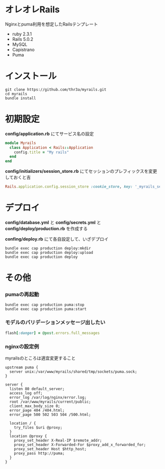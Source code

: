# オレオレRails

Nginxとpuma利用を想定したRailsテンプレート

- ruby 2.3.1
- Rails 5.0.2
- MySQL
- Capistrano
- Puma

# インストール

```
git clone https://github.com/thr3a/myrails.git
cd myrails
bundle install
```

# 初期設定

**config/application.rb** にてサービス名の設定

```ruby
module Myrails
  class Application < Rails::Application
    config.title = "My rails"
  end
end
```

**config/initializers/session_store.rb** にてセッションのプレフィックスを変更しておくと吉

```ruby
Rails.application.config.session_store :cookie_store, key: '_myrails_session'
```

# デプロイ

**config/database.yml** と **config/secrets.yml** と **config/deploy/production.rb** を作成する

**confing/deploy.rb** にて各自設定して、いざデプロイ

```
bundle exec cap production deploy:mkdir
bundle exec cap production deploy:upload
bundle exec cap production deploy
```

# その他

### pumaの再起動

```
bundle exec cap production puma:stop
bundle exec cap production puma:start
```

### モデルのバリデーションメッセージ出したい

```ruby
flash[:danger] = @post.errors.full_messages
```

### nginxの設定例

myrailsのところは適宜変更すること

```
upstream puma {
  server unix:/var/www/myrails/shared/tmp/sockets/puma.sock;
}

server {
  listen 80 default_server;
  access_log off;
  error_log /var/log/nginx/error.log;
  root /var/www/myrails/current/public;
  client_max_body_size 0;
  error_page 404 /404.html;
  error_page 500 502 503 504 /500.html;

  location / {
    try_files $uri @proxy;
  }
  location @proxy {
    proxy_set_header X-Real-IP $remote_addr;
    proxy_set_header X-Forwarded-For $proxy_add_x_forwarded_for;
    proxy_set_header Host $http_host;
    proxy_pass http://puma;
  }
}
```
